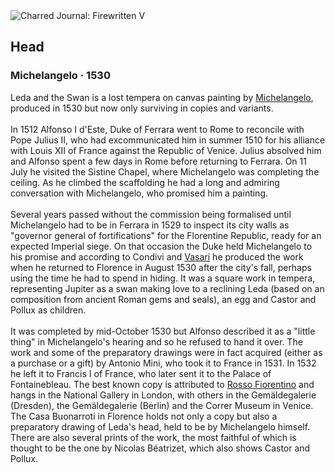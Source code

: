 <div class="artwork-of-the-day">
  <div class="container">
    <div class="img-wrapper">
      <img
        src="https://uploads6.wikiart.org/images/michelangelo/head.jpg!Large.jpg"
        alt="Charred Journal: Firewritten V" />
    </div>
    <div class="artwork-detail">
      <div class="artwork-origin"> 
        <h2 class="artwork-name">Head</h2>
        <h3 class="artist">
          Michelangelo
                    ·  1530
        </h3>
      </div>
      <p class="description">
        <span class="artwork-description-text ng-binding" ng-bind-html="viewModel.ArtworkOfTheDay.Description | unsafe">Leda and the Swan is a lost tempera on canvas painting by <a target="_blank" href="/en/michelangelo">Michelangelo</a>, produced in 1530 but now only surviving in copies and variants.
<br>
<br>In 1512 Alfonso I d'Este, Duke of Ferrara went to Rome to reconcile with Pope Julius II, who had excommunicated him in summer 1510 for his alliance with Louis XII of France against the Republic of Venice. Julius absolved him and Alfonso spent a few days in Rome before returning to Ferrara. On 11 July he visited the Sistine Chapel, where Michelangelo was completing the ceiling. As he climbed the scaffolding he had a long and admiring conversation with Michelangelo, who promised him a painting.
<br>
<br>Several years passed without the commission being formalised until Michelangelo had to be in Ferrara in 1529 to inspect its city walls as "governor general of fortifications" for the Florentine Republic, ready for an expected Imperial siege. On that occasion the Duke held Michelangelo to his promise and according to Condivi and <a target="_blank" href="/en/giorgio-vasari">Vasari</a> he produced the work when he returned to Florence in August 1530 after the city's fall, perhaps using the time he had to spend in hiding. It was a square work in tempera, representing Jupiter as a swan making love to a reclining Leda (based on an composition from ancient Roman gems and seals), an egg and Castor and Pollux as children.
<br>
<br>It was completed by mid-October 1530 but Alfonso described it as a "little thing" in Michelangelo's hearing and so he refused to hand it over. The work and some of the preparatory drawings were in fact acquired (either as a purchase or a gift) by Antonio Mini, who took it to France in 1531. In 1532 he left it to Francis I of France, who later sent it to the Palace of Fontainebleau. The best known copy is attributed to <a target="_blank" href="/en/rosso-fiorentino">Rosso Fiorentino</a> and hangs in the National Gallery in London, with others in the Gemäldegalerie (Dresden), the Gemäldegalerie (Berlin) and the Correr Museum in Venice. The Casa Buonarroti in Florence holds not only a copy but also a preparatory drawing of Leda's head, held to be by Michelangelo himself. There are also several prints of the work, the most faithful of which is thought to be the one by Nicolas Béatrizet, which also shows Castor and Pollux.</span>
                        <div class="text-shadow-container" ng-show="showShadow" style=""></div>
      </p>
    </div>
  </div>

</div>
